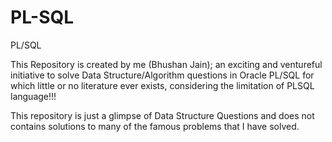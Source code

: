 # PL-SQL
PL/SQL

This Repository is created by me (Bhushan Jain); an exciting and ventureful initiative to solve Data Structure/Algorithm questions in Oracle
PL/SQL for which little or no literature ever exists, considering the limitation of PLSQL language!!!

This repository is just a glimpse of Data Structure Questions and does not contains solutions to many of the famous problems 
that I have solved.
